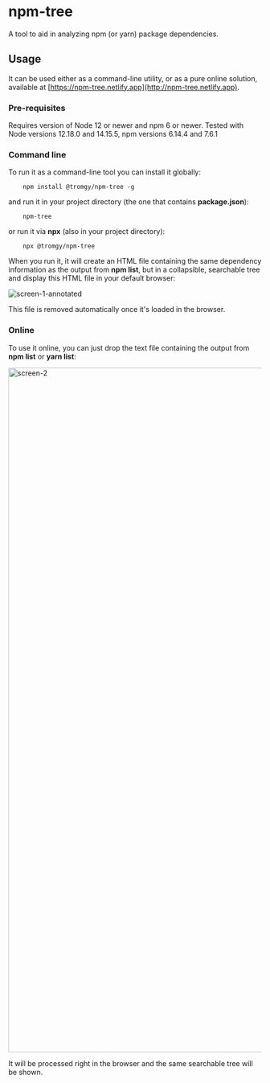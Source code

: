 # npm-tree

A tool to aid in analyzing npm (or yarn) package dependencies.

## Usage

It can be used either as a command-line utility, or as a pure online solution, available at [https://npm-tree.netlify.app](http://npm-tree.netlify.app).

### Pre-requisites

Requires version of Node 12 or newer and npm 6 or newer. Tested with Node versions 12.18.0 and 14.15.5, npm versions 6.14.4 and 7.6.1

### Command line

To run it as a command-line tool you can install it globally:

```Shell
    npm install @tromgy/npm-tree -g
```

and run it in your project directory (the one that contains **package.json**):

```Shell
    npm-tree
```

or run it via **npx** (also in your project directory):

```Shell
    npx @tromgy/npm-tree
```

When you run it, it will create an HTML file containing the same dependency information as the output from **npm list**, but in a collapsible, searchable tree and display this HTML file in your default browser:

![screen-1-annotated](https://user-images.githubusercontent.com/12632548/113087209-24f1d700-91b1-11eb-9a2e-6bce9dda520e.png)

This file is removed automatically once it's loaded in the browser.

### Online

To use it online, you can just drop the text file containing the output from **npm list** or **yarn list**:

<img width="1362" alt="screen-2" src="https://user-images.githubusercontent.com/12632548/113152299-ff41ed80-9203-11eb-9ba5-d0e4e1964b91.png">


It will be processed right in the browser and the same searchable tree will be shown.
